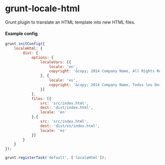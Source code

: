 grunt-locale-html
=================

Grunt plugin to translate an HTML template into new HTML files.

#### Example config

```javascript
grunt.initConfig({
    localeHtml: {
        dist: {
            options: {
                localeVars: [{
                    locale: 'en',
                    copyright: '&copy; 2014 Company Name, All Rights Reserved.'
                }, {
                    locale: 'es',
                    copyright: '&copy; 2014 Company Name, Todos los Derechos Reservados.'
                }]
            },
            files: [{
                src: 'src/index.html',
                dest: 'dist/index.html',
                locale: 'en'
            },{
                src: 'src/index.html',
                dest: 'dist/es/index.html',
                locale: 'es'
            }]
        }
    }
});

grunt.registerTask('default', ['localeHtml']);
```
